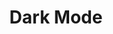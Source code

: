 ---
title: "Dark Mode"
description: "Template that includes a beautiful dark mode theme toggle."
icon: "Moon"
order: 2
---